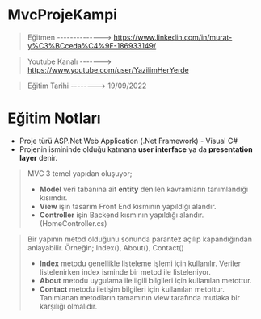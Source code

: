 # MvcProjeKampi

> Eğitmen --------------> https://www.linkedin.com/in/murat-y%C3%BCceda%C4%9F-186933149/

> Youtube Kanalı -------> https://www.youtube.com/user/YazilimHerYerde

> Eğitim Tarihi --------> 19/09/2022

# Eğitim Notları

* Proje türü ASP.Net Web Application (.Net Framework) - Visual C#
* Projenin ismininde olduğu katmana **user interface** ya da **presentation layer** denir.

> MVC 3 temel yapıdan oluşuyor;
> * **Model** veri tabanına ait **entity** denilen kavramların tanımlandığı kısımdır.
> * **View** işin tasarım Front End kısmının yapıldığı alandır.
> * **Controller** işin Backend kısmının yapıldığı alandır. (HomeController.cs)

> Bir yapının metod olduğunu sonunda parantez açılıp kapandığından anlayabilir.
> Örneğin; Index(), About(), Contact()
> * **Index** metodu genellikle listeleme işlemi için kullanılır. Veriler listelenirken index isminde bir metod ile listeleniyor.
> * **About** metodu uygulama ile ilgili bilgileri için kullanılan metottur.
> * **Contact** metodu iletişim bilgileri için kullanılan metottur.
> Tanımlanan metodların tamamının view tarafında mutlaka bir karşılığı olmalıdır.




